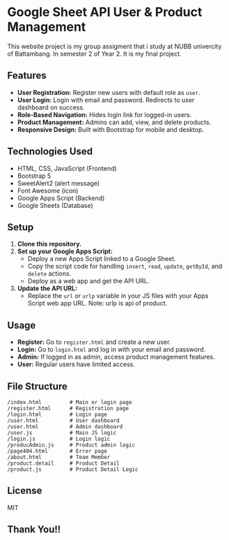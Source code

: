 # Google Sheet API User & Product Management

This website project is my group assigment that i study at NUBB univercity of Battambang. In semester 2 of Year 2. It is my final project.

## Features

- **User Registration:** Register new users with default role as `user`.
- **User Login:** Login with email and password. Redirects to user dashboard on success.
- **Role-Based Navigation:** Hides login link for logged-in users.
- **Product Management:** Admins can add, view, and delete products.
- **Responsive Design:** Built with Bootstrap for mobile and desktop.

## Technologies Used

- HTML, CSS, JavaScript (Frontend)
- Bootstrap 5
- SweetAlert2 (alert message)
- Font Awesome (icon)
- Google Apps Script (Backend)
- Google Sheets (Database)

## Setup

1. **Clone this repository.**
2. **Set up your Google Apps Script:**
   - Deploy a new Apps Script linked to a Google Sheet.
   - Copy the script code for handling `insert`, `read`, `update`, `getById`, and `delete` actions.
   - Deploy as a web app and get the API URL.
3. **Update the API URL:**
   - Replace the `url` or `urlp` variable in your JS files with your Apps Script web app URL. Note: urlp is api of product.

## Usage

- **Register:** Go to `register.html` and create a new user.
- **Login:** Go to `login.html` and log in with your email and password.
- **Admin:** If logged in as admin, access product management features.
- **User:** Regular users have limited access.

## File Structure

```
/index.html         # Main or login page
/register.html      # Registration page
/login.html         # Login page
/user.html          # User dashboard
/user.html          # Admin dashboard
/user.js            # Main JS logic
/login.js           # Login logic
/producAdmin.js     # Product admin logic
/page404.html       # Error page
/about.html         # Team Member
/product.detail     # Product Detail
/product.js         # Product Detail Logic
```

## License

MIT

## Thank You!!
